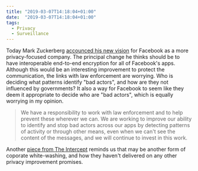 ```yaml
---
title: "2019-03-07T14:18:04+01:00"
date:  "2019-03-07T14:18:04+01:00"
tags:
  - Privacy
  - Surveillance
---
```


Today Mark Zuckerberg [accounced his new vision](https://www.facebook.com/notes/mark-zuckerberg/a-privacy-focused-vision-for-social-networking/10156700570096634/) for Facebook as a more privacy-focused company. The principal change he thinks should be to have interoperable end-to-end encryption for all of Facebook's apps. Although this would be an interesting improvement to protect the communication, the links with law enforcement are worrying. Who is deciding what patterns identify "bad actors", and how are they not influenced by governments? It also a way for Facebook to seem like they deem it appropriate to decide who are "bad actors", which is equally worrying in my opinion.

> We have a responsibility to work with law enforcement and to help prevent these wherever we can. We are working to improve our ability to identify and stop bad actors across our apps by detecting patterns of activity or through other means, even when we can't see the content of the messages, and we will continue to invest in this work.

Another [piece from The Intercept](https://theintercept.com/2019/03/06/facebook-mark-zuckerberg-privacy/) reminds us that may be another form of coporate white-washing, and how they haven't delivered on any other privacy improvement promises.
